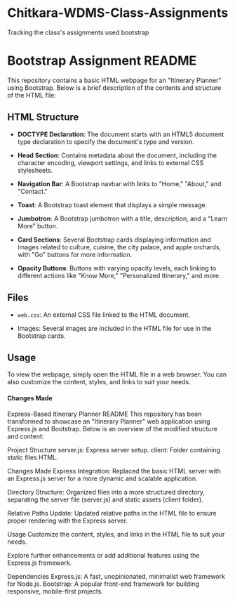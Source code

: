 # Chitkara-WDMS-Class-Assignments
Tracking the class's assignments
used bootstrap
# Bootstrap Assignment README

This repository contains a basic HTML webpage for an "Itinerary Planner" using Bootstrap. Below is a brief description of the contents and structure of the HTML file:

## HTML Structure

- **DOCTYPE Declaration**: The document starts with an HTML5 document type declaration to specify the document's type and version.

- **Head Section**: Contains metadata about the document, including the character encoding, viewport settings, and links to external CSS stylesheets.

- **Navigation Bar**: A Bootstrap navbar with links to "Home," "About," and "Contact."

- **Toast**: A Bootstrap toast element that displays a simple message.

- **Jumbotron**: A Bootstrap jumbotron with a title, description, and a "Learn More" button.

- **Card Sections**: Several Bootstrap cards displaying information and images related to culture, cuisine, the city palace, and apple orchards, with "Go" buttons for more information.

- **Opacity Buttons**: Buttons with varying opacity levels, each linking to different actions like "Know More," "Personalized Itinerary," and more.

## Files

- `web.css`: An external CSS file linked to the HTML document.

- Images: Several images are included in the HTML file for use in the Bootstrap cards.

## Usage

To view the webpage, simply open the HTML file in a web browser. You can also customize the content, styles, and links to suit your needs.

#### Changes Made 
Express-Based Itinerary Planner README
This repository has been transformed to showcase an "Itinerary Planner" web application using Express.js and Bootstrap. Below is an overview of the modified structure and content:

Project Structure
server.js: Express server setup.
client: Folder containing static files HTML.

Changes Made
Express Integration: Replaced the basic HTML server with an Express.js server for a more dynamic and scalable application.

Directory Structure: Organized files into a more structured directory, separating the server file (server.js) and static assets (client folder).

Relative Paths Update: Updated relative paths in the HTML file to ensure proper rendering with the Express server.

Usage
Customize the content, styles, and links in the HTML file to suit your needs.

Explore further enhancements or add additional features using the Express.js framework.

Dependencies
Express.js: A fast, unopinionated, minimalist web framework for Node.js.
Bootstrap: A popular front-end framework for building responsive, mobile-first projects.

